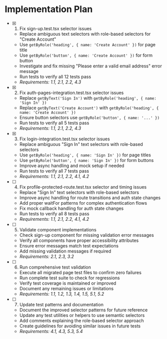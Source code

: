 # Implementation Plan

- [x] 1. Fix sign-up.test.tsx selector issues
  - Replace ambiguous text selectors with role-based selectors for "Create Account"
  - Use `getByRole('heading', { name: 'Create Account' })` for page title
  - Use `getByRole('button', { name: 'Create Account' })` for form button
  - Investigate and fix missing "Please enter a valid email address" error message
  - Run tests to verify all 12 tests pass
  - _Requirements: 1.1, 2.1, 2.2, 4.3_

- [x] 2. Fix auth-pages-integration.test.tsx selector issues
  - Replace `getByText('Sign In')` with `getByRole('heading', { name: 'Sign In' })`
  - Replace `getByText('Create Account')` with `getByRole('heading', { name: 'Create Account' })`
  - Ensure button selectors use `getByRole('button', { name: '...' })`
  - Run tests to verify all 5 tests pass
  - _Requirements: 1.1, 2.1, 2.2, 4.3_

- [x] 3. Fix login-integration.test.tsx selector issues
  - Replace ambiguous "Sign In" text selectors with role-based selectors
  - Use `getByRole('heading', { name: 'Sign In' })` for page titles
  - Use `getByRole('button', { name: 'Sign In' })` for form buttons
  - Improve async handling and mock setup if needed
  - Run tests to verify all 7 tests pass
  - _Requirements: 1.1, 2.1, 2.2, 4.1, 4.2_

- [ ] 4. Fix profile-protected-route.test.tsx selector and timing issues
  - Replace "Sign In" text selectors with role-based selectors
  - Improve async handling for route transitions and auth state changes
  - Add proper waitFor patterns for complex authentication flows
  - Fix mock callback handling for auth state changes
  - Run tests to verify all 8 tests pass
  - _Requirements: 1.1, 2.1, 2.2, 4.1, 4.2_

- [ ] 5. Validate component implementations
  - Check sign-up component for missing validation error messages
  - Verify all components have proper accessibility attributes
  - Ensure error messages match test expectations
  - Add missing validation messages if required
  - _Requirements: 2.1, 2.3, 3.2_

- [ ] 6. Run comprehensive test validation
  - Execute all migrated page test files to confirm zero failures
  - Run complete test suite to check for regressions
  - Verify test coverage is maintained or improved
  - Document any remaining issues or limitations
  - _Requirements: 1.1, 1.2, 1.3, 1.4, 1.5, 5.1, 5.2_

- [ ] 7. Update test patterns and documentation
  - Document the improved selector patterns for future reference
  - Update any test utilities or helpers to use semantic selectors
  - Add comments explaining the role-based selector approach
  - Create guidelines for avoiding similar issues in future tests
  - _Requirements: 4.1, 4.3, 5.3, 5.4_